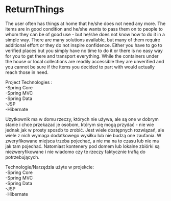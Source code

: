 # ReturnThings

The user often has things at home that he/she does not need any more. The items are in good condition and he/she wants to pass them on to people to whom they can be of good use - but he/she does not know how to do it in a simple way.
There are many solutions available, but many of them require additional effort or they do not inspire confidence. Either you have to go to verified places but you simply have no time to do it or there is no easy way for you to get there and transport everything. While the containers under the house or local collections are readily accessible they are unverified and you cannot be sure if the items you decided to part with would actually reach those in need.


Project Technologies :<br/>
-Spring Core<br/>
-Spring MVC<br/>
-Spring Data<br/>
-JSP<br/>
-Hibernate

Użytkownik ma w domu rzeczy, których nie używa, ale są one w dobrym stanie i chce przekazać je osobom, którym się mogą przydać - nie wie jednak jak w prosty sposób to zrobić.
Jest wiele dostępnych rozwiązań, ale wiele z nich wymaga dodatkowego wysiłku lub nie budzą one zaufania. W zweryfikowane miejsca trzeba pojechać, a nie ma na to czasu lub nie ma jak tam pojechać. Natomiast kontenery pod domem lub lokalne zbiórki są niezweryfikowane i nie wiadomo czy te rzeczy faktycznie trafią do potrzebujących.

Technologie/Narzędzia użyte w projekcie:<br/>
-Spring Core<br/>
-Spring MVC<br/>
-Spring Data<br/>
-JSP<br/>
-Hibernate

